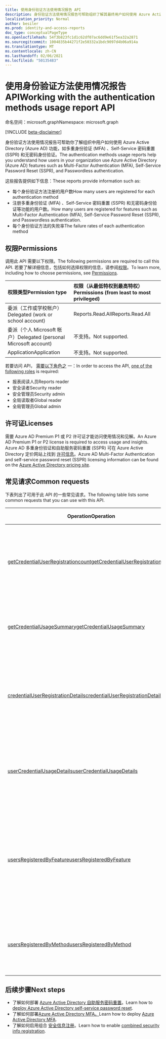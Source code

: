 ```yaml
---
title: 使用身份验证方法使用情况报告 API
description: 身份验证方法使用情况报告可帮助组织了解其最终用户如何使用 Azure Active Directory 功能，如自助服务密码重置和 MFA (多重) 。
localization_priority: Normal
author: besiler
ms.prod: identity-and-access-reports
doc_type: conceptualPageType
ms.openlocfilehash: 54f3b823fc1d1c62df07ac6dd9e61f5ea32a2871
ms.sourcegitcommit: 1004835b44271f2e50332a1bdc9097d4b06a914a
ms.translationtype: MT
ms.contentlocale: zh-CN
ms.lasthandoff: 02/06/2021
ms.locfileid: "50135483"
---
```

# <a name="working-with-the-authentication-methods-usage-report-api"></a><span data-ttu-id="0d909-103">使用身份验证方法使用情况报告 API</span><span class="sxs-lookup"><span data-stu-id="0d909-103">Working with the authentication methods usage report API</span></span>

<span data-ttu-id="0d909-104">命名空间：microsoft.graph</span><span class="sxs-lookup"><span data-stu-id="0d909-104">Namespace: microsoft.graph</span></span>

[!INCLUDE [beta-disclaimer](../../includes/beta-disclaimer.md)]

<span data-ttu-id="0d909-105">身份验证方法使用情况报告可帮助你了解组织中用户如何使用 Azure Active Directory (Azure AD) 功能，如多重身份验证 (MFA) 、Self-Service 密码重置 (SSPR) 和无密码身份验证。</span><span class="sxs-lookup"><span data-stu-id="0d909-105">The authentication methods usage reports help you understand how users in your organization use Azure Active Directory (Azure AD) features such as Multi-Factor Authentication (MFA), Self-Service Password Reset (SSPR), and Passwordless authentication.</span></span>

<span data-ttu-id="0d909-106">这些报告提供如下信息：</span><span class="sxs-lookup"><span data-stu-id="0d909-106">These reports provide information such as:</span></span>

- <span data-ttu-id="0d909-107">每个身份验证方法注册的用户数</span><span class="sxs-lookup"><span data-stu-id="0d909-107">How many users are registered for each authentication method</span></span>
- <span data-ttu-id="0d909-108">注册多重身份验证 (MFA) 、Self-Service 密码重置 (SSPR) 和无密码身份验证等功能的用户数。</span><span class="sxs-lookup"><span data-stu-id="0d909-108">How many users are registered for features such as Multi-Factor Authentication (MFA), Self-Service Password Reset (SSPR), and Passwordless authentication.</span></span>
- <span data-ttu-id="0d909-109">每个身份验证方法的失败率</span><span class="sxs-lookup"><span data-stu-id="0d909-109">The failure rates of each authentication method</span></span> 

## <a name="permissions"></a><span data-ttu-id="0d909-110">权限</span><span class="sxs-lookup"><span data-stu-id="0d909-110">Permissions</span></span>
<span data-ttu-id="0d909-111">调用此 API 需要以下权限。</span><span class="sxs-lookup"><span data-stu-id="0d909-111">The following permissions are required to call this API.</span></span> <span data-ttu-id="0d909-112">若要了解详细信息，包括如何选择权限的信息，请参阅[权限](/graph/permissions-reference)。</span><span class="sxs-lookup"><span data-stu-id="0d909-112">To learn more, including how to choose permissions, see [Permissions](/graph/permissions-reference).</span></span>

|<span data-ttu-id="0d909-113">权限类型</span><span class="sxs-lookup"><span data-stu-id="0d909-113">Permission type</span></span>|<span data-ttu-id="0d909-114">权限（从最低特权到最高特权）</span><span class="sxs-lookup"><span data-stu-id="0d909-114">Permissions (from least to most privileged)</span></span>|
|:---|:---|
|<span data-ttu-id="0d909-115">委派（工作或学校帐户）</span><span class="sxs-lookup"><span data-stu-id="0d909-115">Delegated (work or school account)</span></span>|<span data-ttu-id="0d909-116">Reports.Read.All</span><span class="sxs-lookup"><span data-stu-id="0d909-116">Reports.Read.All</span></span>|
|<span data-ttu-id="0d909-117">委派（个人 Microsoft 帐户）</span><span class="sxs-lookup"><span data-stu-id="0d909-117">Delegated (personal Microsoft account)</span></span>|<span data-ttu-id="0d909-118">不支持。</span><span class="sxs-lookup"><span data-stu-id="0d909-118">Not supported.</span></span>|
|<span data-ttu-id="0d909-119">Application</span><span class="sxs-lookup"><span data-stu-id="0d909-119">Application</span></span>|<span data-ttu-id="0d909-120">不支持。</span><span class="sxs-lookup"><span data-stu-id="0d909-120">Not supported.</span></span>|

<span data-ttu-id="0d909-121">若要访问 API， [需要以下角色之](/azure/active-directory/users-groups-roles/directory-assign-admin-roles#available-roles) 一：</span><span class="sxs-lookup"><span data-stu-id="0d909-121">In order to access the API, [one of the following roles](/azure/active-directory/users-groups-roles/directory-assign-admin-roles#available-roles) is required:</span></span>

* <span data-ttu-id="0d909-122">报表阅读人员</span><span class="sxs-lookup"><span data-stu-id="0d909-122">Reports reader</span></span>
* <span data-ttu-id="0d909-123">安全读者</span><span class="sxs-lookup"><span data-stu-id="0d909-123">Security reader</span></span>
* <span data-ttu-id="0d909-124">安全管理员</span><span class="sxs-lookup"><span data-stu-id="0d909-124">Security admin</span></span>
* <span data-ttu-id="0d909-125">全局读取者</span><span class="sxs-lookup"><span data-stu-id="0d909-125">Global reader</span></span>
* <span data-ttu-id="0d909-126">全局管理员</span><span class="sxs-lookup"><span data-stu-id="0d909-126">Global admin</span></span>

## <a name="licenses"></a><span data-ttu-id="0d909-127">许可证</span><span class="sxs-lookup"><span data-stu-id="0d909-127">Licenses</span></span>

<span data-ttu-id="0d909-128">需要 Azure AD Premium P1 或 P2 许可证才能访问使用情况和见解。</span><span class="sxs-lookup"><span data-stu-id="0d909-128">An Azure AD Premium P1 or P2 license is required to access usage and insights.</span></span> <span data-ttu-id="0d909-129">Azure AD 多重身份验证和自助服务密码重置 (SSPR) 可在 Azure Active Directory 定价网站上找到 [许可信息](https://azure.microsoft.com/pricing/details/active-directory/)。</span><span class="sxs-lookup"><span data-stu-id="0d909-129">Azure AD Multi-Factor Authentication and self-service password reset (SSPR) licensing information can be found on the [Azure Active Directory pricing site](https://azure.microsoft.com/pricing/details/active-directory/).</span></span>

## <a name="common-requests"></a><span data-ttu-id="0d909-130">常见请求</span><span class="sxs-lookup"><span data-stu-id="0d909-130">Common requests</span></span>

<span data-ttu-id="0d909-131">下表列出了可用于此 API 的一些常见请求。</span><span class="sxs-lookup"><span data-stu-id="0d909-131">The following table lists some common requests that you can use with this API.</span></span>

| <span data-ttu-id="0d909-132">Operation</span><span class="sxs-lookup"><span data-stu-id="0d909-132">Operation</span></span> | <span data-ttu-id="0d909-133">在 Graph 浏览器中试用</span><span class="sxs-lookup"><span data-stu-id="0d909-133">Try in Graph Explorer</span></span> | <span data-ttu-id="0d909-134">说明</span><span class="sxs-lookup"><span data-stu-id="0d909-134">Description</span></span> |
| --------- | --- | ----------- |
| [<span data-ttu-id="0d909-135">getCredentialUserRegistrationcount</span><span class="sxs-lookup"><span data-stu-id="0d909-135">getCredentialUserRegistrationcount</span></span>](/graph/api/resources/credentialuserregistrationcount?view=graph-rest-beta&preserve-view=true) | <span data-ttu-id="0d909-136">[GET /credentialuserregistrationcount](https://developer.microsoft.com/graph/graph-explorer?request=reports/getCredentialUserRegistrationcount()&version=beta)</span><span class="sxs-lookup"><span data-stu-id="0d909-136">[GET /credentialuserregistrationcount](https://developer.microsoft.com/graph/graph-explorer?request=reports/getCredentialUserRegistrationcount()&version=beta)</span></span> | <span data-ttu-id="0d909-137">获取注册自助密码重置和 MFA 的用户数。</span><span class="sxs-lookup"><span data-stu-id="0d909-137">Get the number of users registered for self-service password reset and MFA.</span></span> |
| [<span data-ttu-id="0d909-138">getCredentialUsageSummary</span><span class="sxs-lookup"><span data-stu-id="0d909-138">getCredentialUsageSummary</span></span>](/graph/api/resources/credentialusagesummary?view=graph-rest-beta&preserve-view=true) | [<span data-ttu-id="0d909-139">GET /credentialusagesummary</span><span class="sxs-lookup"><span data-stu-id="0d909-139">GET /credentialusagesummary</span></span>](https://developer.microsoft.com/graph/graph-explorer?request=reports/getCredentialUsageSummary&version=beta) | <span data-ttu-id="0d909-140">获取使用自助服务密码重置的用户数。</span><span class="sxs-lookup"><span data-stu-id="0d909-140">Get the number of users using self-service password reset.</span></span> |
| [<span data-ttu-id="0d909-141">credentialUserRegistrationDetails</span><span class="sxs-lookup"><span data-stu-id="0d909-141">credentialUserRegistrationDetails</span></span>](/graph/api/resources/credentialuserregistrationdetails?view=graph-rest-beta&preserve-view=true) | [<span data-ttu-id="0d909-142">GET /credentialuserregistrationdetails</span><span class="sxs-lookup"><span data-stu-id="0d909-142">GET /credentialuserregistrationdetails</span></span>](https://developer.microsoft.com/graph/graph-explorer?request=reports/credentialUserRegistrationDetails&version=beta) | <span data-ttu-id="0d909-143">获取自助服务密码重置和 MFA 注册活动的用户详细信息。</span><span class="sxs-lookup"><span data-stu-id="0d909-143">Get the user details for self-service password reset and MFA registration activities.</span></span> |
| [<span data-ttu-id="0d909-144">userCredentialUsageDetails</span><span class="sxs-lookup"><span data-stu-id="0d909-144">userCredentialUsageDetails</span></span>](/graph/api/resources/usercredentialusagedetails?view=graph-rest-beta&preserve-view=true) | [<span data-ttu-id="0d909-145">GET /usercredentialusagedetails</span><span class="sxs-lookup"><span data-stu-id="0d909-145">GET /usercredentialusagedetails</span></span>](https://developer.microsoft.com/graph/graph-explorer?request=reports/userCredentialUsageDetails&version=beta) | <span data-ttu-id="0d909-146">获取所有自助式密码重置活动的用户详细信息。</span><span class="sxs-lookup"><span data-stu-id="0d909-146">Get user details for all self-service password reset activities.</span></span> |
| [<span data-ttu-id="0d909-147">usersRegisteredByFeature</span><span class="sxs-lookup"><span data-stu-id="0d909-147">usersRegisteredByFeature</span></span>](/graph/api/resources/userregistrationfeaturesummary?view=graph-rest-beta&preserve-view=true) | <span data-ttu-id="0d909-148">[GET /authenticationMethods/usersRegisteredByFeature](https://developer.microsoft.com/graph/graph-explorer?request=reports/authenticationMethods/usersRegisteredByFeature(includedUserTypes='all',includedUserRoles='all')&version=beta)</span><span class="sxs-lookup"><span data-stu-id="0d909-148">[GET /authenticationMethods/usersRegisteredByFeature](https://developer.microsoft.com/graph/graph-explorer?request=reports/authenticationMethods/usersRegisteredByFeature(includedUserTypes='all',includedUserRoles='all')&version=beta)</span></span> | <span data-ttu-id="0d909-149">获取能够进行多重身份验证、自助服务密码重置和无密码身份验证的用户数量。</span><span class="sxs-lookup"><span data-stu-id="0d909-149">Get the number of users capable of multi-factor authentication, self-service password reset and passwordless authentication.</span></span> |
| [<span data-ttu-id="0d909-150">usersRegisteredByMethod</span><span class="sxs-lookup"><span data-stu-id="0d909-150">usersRegisteredByMethod</span></span>](/graph/api/resources/userregistrationmethodsummary?view=graph-rest-beta&preserve-view=true) | <span data-ttu-id="0d909-151">[GET /authenticationMethods/usersRegisteredByMethod](https://developer.microsoft.com/graph/graph-explorer?request=reports/authenticationMethods/usersRegisteredByMethod(includedUserTypes='all',includedUserRoles='all')&version=beta)</span><span class="sxs-lookup"><span data-stu-id="0d909-151">[GET /authenticationMethods/usersRegisteredByMethod](https://developer.microsoft.com/graph/graph-explorer?request=reports/authenticationMethods/usersRegisteredByMethod(includedUserTypes='all',includedUserRoles='all')&version=beta)</span></span> | <span data-ttu-id="0d909-152">获取每个身份验证方法注册的用户数。</span><span class="sxs-lookup"><span data-stu-id="0d909-152">Get the number of users registered for each authentication method.</span></span> |

## <a name="next-steps"></a><span data-ttu-id="0d909-153">后续步骤</span><span class="sxs-lookup"><span data-stu-id="0d909-153">Next steps</span></span>

- <span data-ttu-id="0d909-154">了解如何部署 [Azure Active Directory 自助服务密码重置](/azure/active-directory/authentication/howto-sspr-deployment)。</span><span class="sxs-lookup"><span data-stu-id="0d909-154">Learn how to [deploy Azure Active Directory self-service password reset](/azure/active-directory/authentication/howto-sspr-deployment).</span></span>
- <span data-ttu-id="0d909-155">了解如何部署[Azure Active Directory MFA。](/azure/active-directory/authentication/howto-mfa-getstarted)</span><span class="sxs-lookup"><span data-stu-id="0d909-155">Learn how to deploy [Azure Active Directory MFA](/azure/active-directory/authentication/howto-mfa-getstarted).</span></span>
- <span data-ttu-id="0d909-156">了解如何启用组合 [安全信息注册](/azure/active-directory/authentication/howto-registration-mfa-sspr-combined)。</span><span class="sxs-lookup"><span data-stu-id="0d909-156">Learn how to enable [combined security info registration](/azure/active-directory/authentication/howto-registration-mfa-sspr-combined).</span></span>
